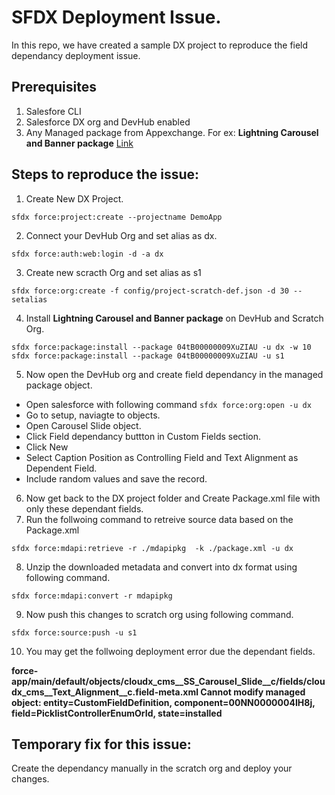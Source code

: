 # SFDX  Deployment Issue.
In this repo, we have created a sample DX project to reproduce the field dependancy deployment issue. 

## Prerequisites 
1. Salesfore CLI 
2. Salesforce DX org and DevHub enabled
3. Any Managed package from Appexchange.
    For ex: **Lightning Carousel and Banner package** [Link](https://appexchange.salesforce.com/appxListingDetail?listingId=a0N3A00000EFp50UAD)

## Steps to reproduce the issue:
1. Create New DX Project.
  ```
  sfdx force:project:create --projectname DemoApp
  ```
2. Connect your DevHub Org and set alias as dx.
  ```
  sfdx force:auth:web:login -d -a dx
  ```
3. Create new scracth Org and set alias as s1
  ```
  sfdx force:org:create -f config/project-scratch-def.json -d 30 --setalias
  ```
4. Install **Lightning Carousel and Banner package** on DevHub and Scratch Org.
  ```
  sfdx force:package:install --package 04tB00000009XuZIAU -u dx -w 10
  sfdx force:package:install --package 04tB00000009XuZIAU -u s1
  ```
5. Now open the DevHub org and create field dependancy in the managed package object.
  - Open salesforce with following command
  `sfdx force:org:open -u dx`
  - Go to setup, naviagte to objects.
  - Open Carousel Slide object.
  - Click Field dependancy buttton in Custom Fields section.
  - Click New  
  - Select Caption Position as Controlling Field and Text Alignment as Dependent Field.
  - Include random values and save the record.
6. Now get back to the DX project folder and Create Package.xml file with only these dependant fields.
7. Run the follwoing command to retreive source data based on the Package.xml
  ```
  sfdx force:mdapi:retrieve -r ./mdapipkg  -k ./package.xml -u dx
  ```
8. Unzip the downloaded metadata and convert into dx format using following command.
  ```
  sfdx force:mdapi:convert -r mdapipkg
  ```
9. Now push this changes to scratch org using following command.
  ```
  sfdx force:source:push -u s1
  ```
10. You may get the follwoing deployment error due the dependant fields.

**force-app/main/default/objects/cloudx_cms__SS_Carousel_Slide__c/fields/cloudx_cms__Text_Alignment__c.field-meta.xml  Cannot modify managed object: entity=CustomFieldDefinition, component=00NN0000004IH8j, field=PicklistControllerEnumOrId, state=installed**

## Temporary fix for this issue:
Create the dependancy manually in the scratch org and deploy your changes.

